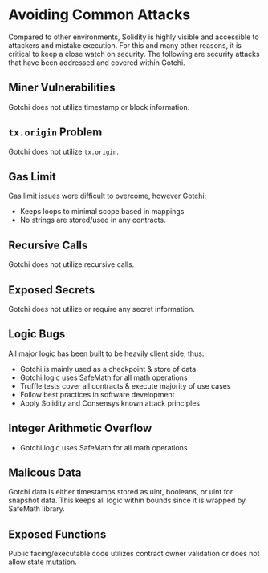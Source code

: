 # Avoiding Common Attacks
Compared to other environments, Solidity is highly visible and accessible to attackers and mistake execution. For this and many other reasons, it is critical to keep a close watch on security. The following are security attacks that have been addressed and covered within Gotchi.

## Miner Vulnerabilities
Gotchi does not utilize timestamp or block information.

## `tx.origin` Problem
Gotchi does not utilize `tx.origin`.

## Gas Limit
Gas limit issues were difficult to overcome, however Gotchi:
* Keeps loops to minimal scope based in mappings
* No strings are stored/used in any contracts.

## Recursive Calls
Gotchi does not utilize recursive calls.

## Exposed Secrets
Gotchi does not utilize or require any secret information.

## Logic Bugs
All major logic has been built to be heavily client side, thus:
* Gotchi is mainly used as a checkpoint & store of data
* Gotchi logic uses SafeMath for all math operations
* Truffle tests cover all contracts & execute majority of use cases
* Follow best practices in software development
* Apply Solidity and Consensys known attack principles

## Integer Arithmetic Overflow
* Gotchi logic uses SafeMath for all math operations

## Malicous Data
Gotchi data is either timestamps stored as uint, booleans, or uint for snapshot data. This keeps all logic within bounds since it is wrapped by SafeMath library.

## Exposed Functions
Public facing/executable code utilizes contract owner validation or does not allow state mutation.
